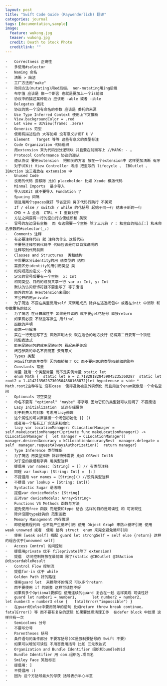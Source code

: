 ```yaml
---
layout: post
title: "Swift Code Guide (Raywenderlich) 翻译"
categories: journal
tags: [documentation,sample]
image:
  feature: wukong.jpg
  teaser: wukong.jpg
  credit: Death to Stock Photo
  creditlink: ""
---
```


	·	Correctness 正确性
	◦	多使用#selector
	·	Naming 命名
	◦	清晰 > 简洁
	◦	工厂方法用"make"
	◦	动词方法(mutating)用ed后缀， non-mutating用ing后缀
	◦	布尔值 应该是 像一个断言 也就是要加上一个is前缀
	◦	协议中的描述某种能力 应该用 -able 或者 -ible
	·	Delegates 委托
	◦	协议的第一个没有命名的参数 应该是 委托的来源
	·	Use Type Inferred Context 使用上下文推断
	◦	View.backgroundColor = .red
	◦	Let view = UIView(frame: .zero)
	·	Generics 范型
	◦	使用有描述性的 大写驼峰 没有意义才用T U V
	◦	Element   Target 等等 这些有意义的类型标注
	·	Code Organization 代码组织
	◦	用extension 来为代码划分逻辑块 并且要在前面写上 //MARK: - …
	·	Protocol Conformance 协议的遵从
	◦	遵从协议 要用extension  把相关的方法 放在一个extension中 这样更加清晰 有序
	◦	对于UIKit View Controller 考虑 把重写的 lifecycle 、 IBOutlet 、 IBAction 这三者放在 extension 中
	·	Unused Code
	◦	没用的代码 要移除 比如 placeholder 比如 Xcode 模版代码
	·	Minmal Imports  最小导入
	◦	导入UIKit 就不要导入 Fundation 了
	·	Spacing 间隔
	◦	锁进用两个spaces就好 节省空间 房子代码行跳行 不美观
	◦	If / else / switch / while 的花括号 起始于同一行 结束于新的一行
	◦	CMD + A 全选  CTRL + I 重新对齐
	◦	方法之间要有一行的空白行方便组织和 美观
	◦	冒号的左边没有空格  而 右边需要一个空格 除了三元符 ? : 和空白的指点[:] 和未命名参数的#selector(_:)
	·	Comments 注释
	◦	有必要注释代码 就 注释为什么 这段代码
	◦	不要把注释写到代码中 代码应该是可以自我说明的 
	◦	注释写到代码前面
	·	Classes and Structures  类和结构
	◦	不需要区分identity的用 值类型的 结构
	◦	需要区分identity的用引用类型 类
	◦	如何规范的定义一个类
	·	定义的冒号后要有一个空格  x: Int
	·	相同类型、目的的成员共享一行 var x: Int, y: Int
	·	默认的访问修饰符就不要重写了 等于废话
	·	额外的方法 用extension来组织
	·	不公开的用private
	◦	为了简洁 不要在类里面用self 来调用成员 除非在逃逸闭包中 或者在init 中消除 和 参数重名的歧义
	◦	为了简洁 在计算属性中 如果是只读的 就不要get花括号 直接return
	◦	如果有必要 不然重写派生 用final
	·	函数的声明 
	◦	追求一行解决
	◦	实在一行无法写下去 函数声明太长 就在适合的地方换行 记得第二行要有一个锁进
	·	闭包表达式
	◦	能用尾随闭包的就用尾随闭包 看起来更美观
	◦	闭包参数的命名不要随意 要有意义
	·	Types 类型
	◦	用Swift的原生类型 因为都桥接了 OC 而不要用OC的类型NS前缀的那些
	·	Constants 常量
	◦	常量 就用一个类型常量 而不是实例常量 static let
	·	enum Math {  static let e = 2.718281828459045235360287  static let root2 = 1.41421356237309504880168872}let hypotenuse = side * Math.root2这种写法 没有case  使得避免被意外实例化 而且用这个enum就像是一个命名空间
	·	Optionals 可空类型
	◦	命名不要有 "optional" "maybe" 等字眼 因为它们的类型就可以说明了 不要废话
	·	Lazy Initialization  延迟存储属性
	◦	对于耗费大的对象 考虑用lazy修饰 
	◦	这个属性的可以直接接一个闭包初始化 {} ()
	◦	或者用一个私有工厂方法来初始化
	·	lazy var locationManager: CLLocationManager = self.makeLocationManager()private func makeLocationManager() -> CLLocationManager {  let manager = CLLocationManager()  manager.desiredAccuracy = kCLLocationAccuracyBest  manager.delegate = self  manager.requestAlwaysAuthorization()  return manager}
	·	Type Inference 类型推断
	◦	为了简洁 用类型推断 除非特殊需要 比如 CGRect Int16
	◦	对于空的数组和字典 用类型注释 
	·	提倡用 var names: [String] = [] // 有类型注释
	▪	同理 var lookup: [String: Int] =  [:]
	·	不提倡用 var names = [String]() //没有类型注释
	▪	不提倡 var lookup = [String: Int]()
	·	Syntactic Sugar 语法糖
	◦	提倡var deviceModels: [String]
	◦	反对var deviceModels: Array<String>
	·	Functions VS Methods 函数与方法
	◦	避免使用free 函数 而是要和type 结合 这样的目的是可读性 和 可发现性
	◦	除非没跟type挂钩的 范型函数
	·	Memory Management 内存管理
	◦	即使是教程代码 也不能产生循环引用 使用 Object Graph 来防止循环引用 使用 weak unowned 或者  使用 结构 struct  enum 来完全避免循环引用
	◦	使用 [weak self] 搭配 guard let strongSelf = self else {return} 这样的组合优于[unowned self]  
	·	Access Control 访问控制
	◦	提倡用private 优于 fileprivate(除了 extension)
	◦	提倡  访问控制符放在最前面 除了(static @IBOutlet @IBAction @discardableResult
	·	Control Flow 控制流
	◦	提倡for-in 优于 while
	·	Golden Path 好的路径
	◦	使用guard let  来排除坏的情况 可以多个return
	◦	而不要使用 if 的嵌套 这样可读性不好
	◦	如果有多个Optional要解包 使用连续的guard 复合在一起 这样美观 可读性好
	◦	guard let number1 = number1,       let number2 = number2,       let number3 = number3 else {   fatalError("impossible") }
	◦	在guard的else中要用简单的语句 比如return throw break continue， fatalError() 等 而不要有复杂的逻辑 如果要处理清理工作  在defer block 中处理 这样只有一次
	·	Semicolons 分号
	◦	不要写分号
	·	Parentheses 括号
	◦	条件语句的条件部分 不要写括号(OC是强制要括号的 Swift 不要)
	◦	如果可以增加可读性 不用吝啬用括号 比如 三元表达式
	·	Organization and Bundle Identifier 组织和bundle的id
	◦	Bundle Identifier 用 com.组织名.项目名
	·	Smiley Face 笑脸标志
	◦	提倡用: ] 
	◦	不提倡用 :) 
	◦	因为 这个方括号最大的俘获 括号表示半心半意
	·	           

	

